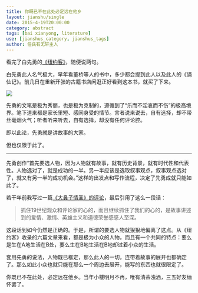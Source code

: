 ```yaml
---
title: 你既已不在此处必定远在他乡
layout: jianshu/single
date: 2015-4-19T20:00:00
category: abstract
tags: [bai xianyong, literature]
use: [jianshus_category, jianshus_tags]
author: 任氏有无轩主人
---
```


看完了白先勇的[《纽约客》](https://rsywx.net/books/01808.html)，随便说两句。

白先勇此人名气极大，早年看董桥等人的书中，多少都会提到此人以及此人的《谪仙记》。前几日在重新开张的古籍书店闲逛正好看到这本书，就买了下来。

![](https://rsywx.net/books/cover/01808_%E7%BA%BD%E7%BA%A6%E5%AE%A2_%E7%99%BD%E5%85%88%E5%8B%87_300.png)

先勇的文笔是极为秀丽，也是极为克制的，遵循到了“乐而不淫哀而不伤”的极高境界。笔下道来都是家长里短、感同身受的情节。言者说来说去，自有选择，却不带丝毫烟火气；听者听来听去，自有选择，却没有任何评论腔。

即以此论，先勇就是讲故事的大家。

但也仅限于此了。

****

先勇创作“首先要选人物，因为人物就有故事，就有历史背景，就有时代性和代表性。人物选对了，就是成功的一半。另一半应该是选取叙事观点，叙事观点选对了，就又有另一半的成功机会。”这样的出发点和写作流程，决定了先勇成就只能如此了。

若干年前我写过一篇[《大鼻子情圣》的评论](https://www.rsywx.net/wordpress/2012/03/11/cyrano/)，最后引用了这么一段话：

>抓住19世纪观众和评论家的心的，而且继续抓住了我们的心的，是故事讲述到的爱情、激情、英雄主义和道德荣誉感感人至深。

这段话到如今仍然是正确的。于是，所谓的要选人物就狠狠地偏离了这点。从《纽约客》收录的六篇文章来看，都是极为小众的人物，而且有一个共同的特点：要么是生在A地生活在B处，要么生在B地生活在B地却过着小众的生活。

套用先勇的说法，人物既已框定，那么此人的一切，连带着故事的展开也都确定了。那么如此小众也就只能在那么一个周边去展开，能写的东西也就很限定了。

你既已不在此处，必定远在他乡。当年小楼明月不再，唯有清茶浊酒，三五好友缅怀罢了。
